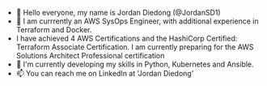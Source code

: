 - 👋 Hello everyone, my name is Jordan Diedong (@JordanSD1)
- 👀 I am currrently an AWS SysOps Engineer, with additional experience in Terraform and Docker.
- I have achieved 4 AWS Certifications and the HashiCorp Certified: Terraform Associate Certification. I am currently preparing for the AWS Solutions Architect Professional certification
- 🌱 I'm currently developing my skills in Python, Kubernetes and Ansible.
- 📫 You can reach me on LinkedIn at 'Jordan Diedong' 

<!---
JordanSD1/JordanSD1 is a ✨ special ✨ repository because its `README.md` (this file) appears on your GitHub profile.
You can click the Preview link to take a look at your changes.
--->
